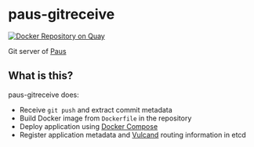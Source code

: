 # paus-gitreceive

[![Docker Repository on Quay](https://quay.io/repository/dtan4/paus-gitreceive/status "Docker Repository on Quay")](https://quay.io/repository/dtan4/paus-gitreceive)

Git server of [Paus](https://github.com/dtan4/paus)

## What is this?

paus-gitreceive does:

- Receive `git push` and extract commit metadata
- Build Docker image from `Dockerfile` in the repository
- Deploy application using [Docker Compose](https://docs.docker.com/compose/)
- Register application metadata and [Vulcand](https://github.com/vulcand/vulcand) routing information in etcd
